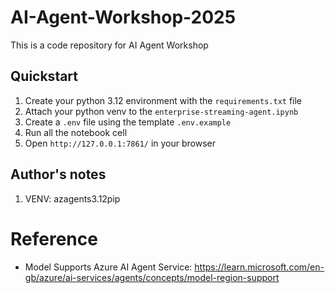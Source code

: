 # AI-Agent-Workshop-2025
This is a code repository for AI Agent Workshop

## Quickstart

1. Create your python 3.12 environment with the `requirements.txt` file
2. Attach your python venv to the `enterprise-streaming-agent.ipynb`
3. Create a `.env` file using the template `.env.example`
4. Run all the notebook cell
5. Open `http://127.0.0.1:7861/` in your browser

## Author's notes
1. VENV: azagents3.12pip


# Reference
* Model Supports Azure AI Agent Service: https://learn.microsoft.com/en-gb/azure/ai-services/agents/concepts/model-region-support



